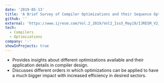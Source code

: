 ```yaml
---
date: '2019-05-13'
title: 'A Brief Survey of Compiler Optimizations and their Sequence Optimization [publication]'
github: ''
external: 'https://www.ijresm.com/Vol.2_2019/Vol2_Iss5_May19/IJRESM_V2_I5_70.pdf'
tech:
  - Compilers
  - Optimizations
company: '-'
showInProjects: true
---
```


- Provides insights about different optimizations available and their application details in compiler design.
- Discusses different orders in which optimizations can be applied to have a much bigger impact with increased efficiency in desired sectors.
